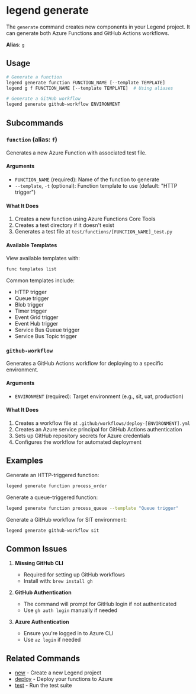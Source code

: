 # legend generate

The `generate` command creates new components in your Legend project. It can generate both Azure Functions and GitHub Actions workflows.

**Alias**: `g`

## Usage

```bash
# Generate a function
legend generate function FUNCTION_NAME [--template TEMPLATE]
legend g f FUNCTION_NAME [--template TEMPLATE]  # Using aliases

# Generate a GitHub workflow
legend generate github-workflow ENVIRONMENT
```

## Subcommands

### `function` (alias: `f`)

Generates a new Azure Function with associated test file.

#### Arguments
- `FUNCTION_NAME` (required): Name of the function to generate
- `--template`, `-t` (optional): Function template to use (default: "HTTP trigger")

#### What It Does
1. Creates a new function using Azure Functions Core Tools
2. Creates a test directory if it doesn't exist
3. Generates a test file at `test/functions/[FUNCTION_NAME]_test.py`

#### Available Templates
View available templates with:
```bash
func templates list
```

Common templates include:
- HTTP trigger
- Queue trigger
- Blob trigger
- Timer trigger
- Event Grid trigger
- Event Hub trigger
- Service Bus Queue trigger
- Service Bus Topic trigger

### `github-workflow`

Generates a GitHub Actions workflow for deploying to a specific environment.

#### Arguments
- `ENVIRONMENT` (required): Target environment (e.g., sit, uat, production)

#### What It Does
1. Creates a workflow file at `.github/workflows/deploy-[ENVIRONMENT].yml`
2. Creates an Azure service principal for GitHub Actions authentication
3. Sets up GitHub repository secrets for Azure credentials
4. Configures the workflow for automated deployment

## Examples

Generate an HTTP-triggered function:
```bash
legend generate function process_order
```

Generate a queue-triggered function:
```bash
legend generate function process_queue --template "Queue trigger"
```

Generate a GitHub workflow for SIT environment:
```bash
legend generate github-workflow sit
```

## Common Issues

1. **Missing GitHub CLI**
   - Required for setting up GitHub workflows
   - Install with: `brew install gh`

2. **GitHub Authentication**
   - The command will prompt for GitHub login if not authenticated
   - Use `gh auth login` manually if needed

3. **Azure Authentication**
   - Ensure you're logged in to Azure CLI
   - Use `az login` if needed

## Related Commands

- [new](new.md) - Create a new Legend project
- [deploy](deploy.md) - Deploy your functions to Azure
- [test](test.md) - Run the test suite
